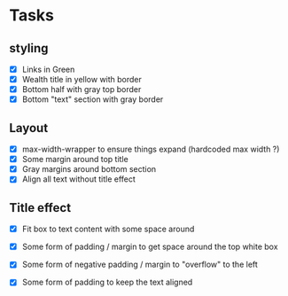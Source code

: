 # Tasks

## styling

- [X] Links in Green
- [X] Wealth title in yellow with border
- [x] Bottom half with gray top border
- [x] Bottom "text" section with gray border

## Layout
- [X] max-width-wrapper to ensure things expand
    (hardcoded max width ?)
- [x] Some margin around top title
- [x] Gray margins around bottom section
- [x] Align all text without title effect

## Title effect
- [x] Fit box to text content with some space around
- [x] Some form of padding / margin to get space around the top white box
- [x] Some form of negative padding / margin to "overflow" to the left
- [x] Some form of padding to keep the text aligned

